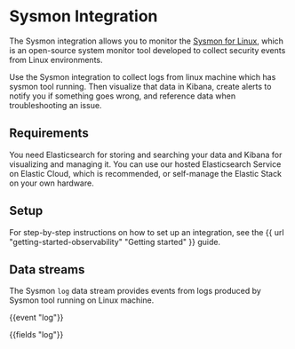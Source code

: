 # Sysmon Integration

The Sysmon integration allows you to monitor the [Sysmon for Linux](https://github.com/Sysinternals/SysmonForLinux), which is an open-source system monitor tool developed to collect security events from Linux environments.

Use the Sysmon integration to collect logs from linux machine which has sysmon tool running.
Then visualize that data in Kibana, create alerts to notify you if something goes wrong, and reference data when troubleshooting an issue.

## Requirements

You need Elasticsearch for storing and searching your data and Kibana for visualizing and managing it.
You can use our hosted Elasticsearch Service on Elastic Cloud, which is recommended, or self-manage the Elastic Stack on your own hardware.

## Setup

For step-by-step instructions on how to set up an integration,
see the {{ url "getting-started-observability" "Getting started" }} guide.

## Data streams

The Sysmon `log` data stream provides events from logs produced by Sysmon tool running on Linux machine.

{{event "log"}}

{{fields "log"}}
